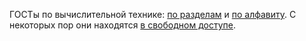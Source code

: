 ГОСТы по вычислительной технике: [по разделам](list-by-section) и [по алфавиту](list-by-name).
С некоторых пор они находятся [в свободном доступе](https://lenta.ru/news/2006/06/09/gost/).
